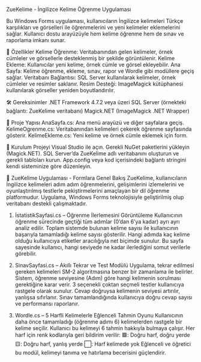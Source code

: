 ZueKelime - İngilizce Kelime Öğrenme Uygulaması

Bu Windows Forms uygulaması, kullanıcıların İngilizce kelimeleri Türkçe karşılıkları ve görselleri ile öğrenmelerini ve yeni kelimeler eklemelerini sağlar. Kullanıcı dostu arayüzüyle hem kelime öğrenme hem de sınav ve raporlama imkanı sunar.

🚀 Özellikler
Kelime Öğrenme: Veritabanından gelen kelimeler, örnek cümleler ve görsellerle desteklenmiş bir şekilde görüntülenir.
Kelime Ekleme: Kullanıcılar yeni kelime, örnek cümle ve görsel ekleyebilir.
Ana Sayfa: Kelime öğrenme, ekleme, sınav, rapor ve Wordle gibi modüllere geçiş sağlar.
Veritabanı Bağlantısı: SQL Server kullanılarak kelimeler, örnek cümleler ve resimler saklanır.
Resim Desteği: ImageMagick kütüphanesi kullanılarak görseller yeniden boyutlandırılır.

🛠 Gereksinimler
.NET Framework 4.7.2 veya üzeri
SQL Server (örnekteki bağlantı: ZueKelime veritabanı)
Magick.NET (ImageMagick .NET Wrapper)

📁 Proje Yapısı
AnaSayfa.cs: Ana menü arayüzü ve diğer sayfalara geçiş.
KelimeOgrenme.cs: Veritabanından kelimeleri çekerek öğrenme sayfasında gösterir.
KelimeEkleme.cs: Yeni kelime ve örnek cümle eklemek için form.

🔧 Kurulum
Projeyi Visual Studio ile açın.
Gerekli NuGet paketlerini yükleyin (Magick.NET).
SQL Server’da ZueKelime adlı veritabanını oluşturun ve gerekli tabloları kurun.
App.config veya kod içerisindeki bağlantı stringini kendi sisteminize göre düzenleyin.


🧩 ZueKelime Uygulaması - Formlara Genel Bakış
ZueKelime, kullanıcıların İngilizce kelimeleri adım adım öğrenmelerini, gelişimlerini izlemelerini ve oyunlaştırılmış testlerle pekiştirmelerini amaçlayan bir dil öğrenme platformudur. Uygulama, Windows Forms teknolojisiyle geliştirilmiş olup veritabanı destekli çalışmaktadır.

1. İstatistikSayfasi.cs – Öğrenme İlerlemesini Görüntüleme
Kullanıcının öğrenme sürecinde geçtiği tüm adımlar (0’dan 6’ya kadar) ayrı ayrı analiz edilir.
Toplam sistemde bulunan kelime sayısı ile kullanıcının başarıyla tamamladığı kelime sayısı gösterilir.
Hangi adımda kaç kelime olduğu kullanıcıya etiketler aracılığıyla net biçimde sunulur.
Bu sayfa sayesinde kullanıcı, hangi seviyede ne kadar ilerlediğini somut verilerle görebilir.

2. SinavSayfasi.cs – Akıllı Tekrar ve Test Modülü
Uygulama, tekrar edilmesi gereken kelimeleri SM-2 algoritmasına benzer bir zamanlama ile belirler.
Sistem, öğrenme seviyesine (Adım) göre hangi kelimenin sorulması gerektiğine karar verir.
3 seçenekli çoktan seçmeli testler kullanıcıya rastgele olarak sunulur.
Cevap doğruysa kelimenin seviyesi artırılır, yanlışsa sıfırlanır.
Sınav tamamlandığında kullanıcıya doğru cevap sayısı ve performansı raporlanır.

3. Wordle.cs – 5 Harfli Kelimelerle Eğlenceli Tahmin Oyunu
Kullanıcının daha önce tamamladığı (öğrenme adımı 6) kelimelerden rastgele bir kelime seçilir.
Kullanıcı bu kelimeyi 6 tahmin hakkıyla bulmaya çalışır.
Her harf için renk kodlarıyla geri bildirim verilir:
🟩: Doğru harf, doğru yerde
🟨: Doğru harf, yanlış yerde
⬜️: Harf kelimede yok
Eğlenceli ve öğretici bu modül, kelimeyi tanıma ve hatırlama becerisini güçlendirir.
